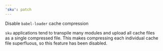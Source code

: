 ```yaml
---
'sku': patch
---
```


Disable `babel-loader` cache compression

`sku` applications tend to transpile many modules and upload all cache files as a single compressed file. This makes compressing each individual cache file superfluous, so this feature has been disabled.
